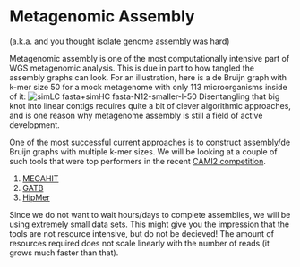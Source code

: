 # Metagenomic Assembly
(a.k.a. and you thought isolate genome assembly was hard)

Metagenomic assembly is one of the most computationally intensive part of WGS metagenomic analysis. This is due in part to how tangled the assembly graphs can look. For an 
illustration, here is a de Bruijn graph with k-mer size 50 for a mock metagenome with only 113 microorganisms inside of it:
![simLC fasta+simHC fasta-N12-smaller-l-50](https://user-images.githubusercontent.com/6362936/128256031-fb788323-583b-41b8-b02c-8c0a2ed86d74.PNG)
Disentangling that big knot into linear contigs requires quite a bit of clever algorithmic approaches, and is one reason why metagenome assembly is still a field of active development.

One of the most successful current approaches is to construct assembly/de Bruijn graphs with multiple k-mer sizes. We will be looking at a couple of such tools that 
were top performers in the recent [CAMI2 competition](https://www.biorxiv.org/content/10.1101/2021.07.12.451567v1).

1. [MEGAHIT](MEGAHIT.md)
2. [GATB](GATB.md)
3. [HipMer](HipMer.md)

Since we do not want to wait hours/days to complete assemblies, we will be using extremely small data sets. This might give you the impression that the tools are not 
resource intensive, but do not be decieved! The amount of resources required does not scale linearly with the number of reads (it grows much faster than that).
